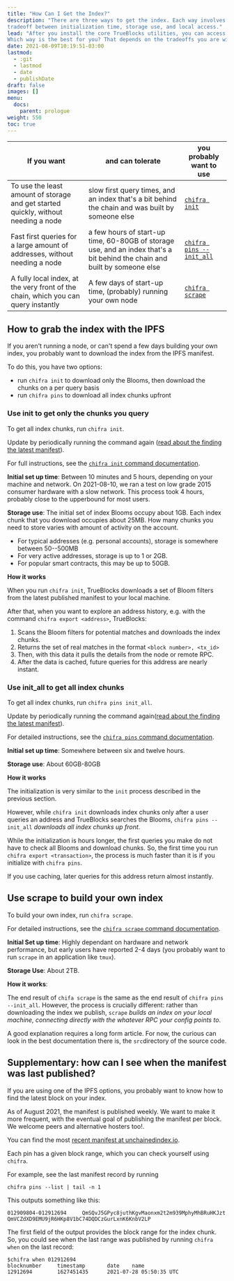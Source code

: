 ```yaml
---
title: "How Can I Get the Index?"
description: "There are three ways to get the index. Each way involves some
tradeoff between initialization time, storage use, and local access."
lead: "After you install the core TrueBlocks utilities, you can access the index in three ways.
Which way is the best for you? That depends on the tradeoffs you are willing to make."
date: 2021-08-09T10:19:51-03:00
lastmod:
  - :git
  - lastmod
  - date
  - publishDate
draft: false
images: []
menu: 
  docs:
    parent: prologue
weight: 550	
toc: true
---
```


|If you want|and can tolerate|you probably want to use|
|-----------|---------------|------------------|
|To use the least amount of storage and get started quickly, without needing a node|slow first query times, and an index that's a bit behind the chain and was built by someone else|[`chifra init`](#use-init-to-get-only-the-chunks-you-query)|
|Fast first queries for a large amount of addresses, without needing a node|a few hours of start-up time, 60-80GB of storage use, and an index that's a bit behind the chain and built by someone else|[`chifra pins --init_all`](#use_init_all-to-get-all-index-chunks)|
|A fully local index, at the very front of the chain, which you can query instantly|A few days of start-up time, (probably) running your own node|[`chifra scrape`](#use-scrape-to-build-your-own-index)|

## How to grab the index with the IPFS

If you aren't running a node, or can't spend a few days building your own index,
you probably want to download the index from the IPFS manifest.

To do this, you have two options:

* run `chifra init` to download only the Blooms, then download the chunks on a per query basis
* run `chifra pins` to download all index chunks upfront 

### Use init to get only the chunks you query

To get all index chunks, run `chifra init`.

Update by periodically running the command again ([read about the finding the latest manifest](#Supplementary-how-can-I-see-when-the-manifest-was-last-published)).

For full instructions, see the [`chifra init` command documentation](../../chifra/admin.md#chifra-init).

**Initial set up time**: Between 10 minutes and 5 hours, depending on your machine and network.
On 2021-08-10, we ran a test on low grade 2015 consumer hardware with a slow network.
This process took 4 hours, probably close to the upperbound for most users.

**Storage use**: The initial set of index Blooms occupy about 1GB.
Each index chunk that you download occupies about 25MB.
How many chunks you need to store varies with amount of activity on the account.
* For typical addresses (e.g. personal accounts), storage is somewhere between 50--500MB
* For very active addresses, storage is up to 1 or 2GB.
* For popular smart contracts, this may be up to 50GB.

**How it works**

When you run `chifra init`, TrueBlocks downloads a set of Bloom filters from the latest published manifest to your local machine.

After that, when you want to explore an address history, e.g. with the command
`chifra export <address>`, TrueBlocks:

1. Scans the Bloom filters for potential matches and downloads the index chunks.
2. Returns the set of real matches in the format `<block number>, <tx_id>`
3. Then, with this data it pulls the details from the node or remote RPC.
4. After the data is cached, future queries for this address are nearly instant.

### Use init_all to get all index chunks

To get all index chunks, run `chifra pins init_all`.

Update by periodically running the command again([read about the finding the latest manifest](#Supplementary-how-can-I-see-when-the-manifest-was-last-published)).

For detailed instructions, see the [`chifra pins` command documentation](../../chifra/admin#chifra-pins).

**Initial set up time**: Somewhere between six and twelve hours.

**Storage use**: About 60GB-80GB

**How it works**

The initialization is very similar to the `init` process described in the previous section.

However, while `chifra init` downloads index chunks only after a user queries an address and TrueBlocks searches the Blooms,
`chifra pins --init_all` _downloads all index chunks up front_.

While the initialization is hours longer, the first queries you make do not have to check all Blooms and download chunks.
So, the first time you run `chifra export <transaction>`, the process is much faster than it is if you initialize with `chifra pins`.

If you use caching, later queries for this address return almost instantly.

## Use scrape to build your own index

To build your own index, run `chifra scrape`.

For detailed instructions, see the [`chifra scrape` command documentation](../../chifra/admin#chifra-scrape).

**Initial Set up time**: Highly dependant on hardware and network performance, but early users have reported 2-4 days (you probably want to run `scrape` in an application like `tmux`).

**Storage Use**: About 2TB.

**How it works**:

The end result of `chifa scrape` is the same as the end result of `chifra pins --init_all`.
However, the process is crucially different: rather than downloading the index we publish,
`scrape` _builds an index on your local machine, connecting directly with the whatever RPC your config points to_.

A good explanation requires a long form article. For now, the curious can look in the best documentation there is, the `src`directory of the source code.

## Supplementary: how can I see when the manifest was last published?

If you are using one of the IPFS options, you probably want to know how to find the latest block on your index.

As of August 2021, the manifest is published weekly.
We want to make it more frequent, with the eventual goal of publishing the manifest per block.
We welcome peers and alternative hosters too!.

You can find the most [recent manifest at unchainedindex.io](https://unchainedindex.io).

Each pin has a given block range, which you can check yourself using `chifra`.

For example, see the last manifest record by running

```shell
chifra pins --list | tail -n 1
```

This outputs something like this:

```
012909804-012912694     QmSQvJ5GPyc8juthKgvMaonxm2t2m939MphyMhBRuHKJzt  QmVCZdXD9EMU9jR6HKp8V1bC74DQDCzGurLxnK6KnbV2LP
```

The first field of the output provides the block range for the index chunk.
So, you could see when the last range was published by running `chifra when`
on the last record:

```shell
$chifra when 012912694 
blocknumber     timestamp       date    name
12912694        1627451435      2021-07-28 05:50:35 UTC
```
